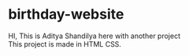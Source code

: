 # birthday-website
HI, This is Aditya Shandilya here with another project 
<br>
This project is made in HTML CSS.
<br>
